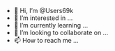- 👋 Hi, I’m @Users69k
- 👀 I’m interested in ...
- 🌱 I’m currently learning ...
- 💞️ I’m looking to collaborate on ...
- 📫 How to reach me ...

<!---
Users69k/Users69k is a ✨ special ✨ repository because its `README.md` (this file) appears on your GitHub profile.
You can click the Preview link to take a look at your changes.
--->
